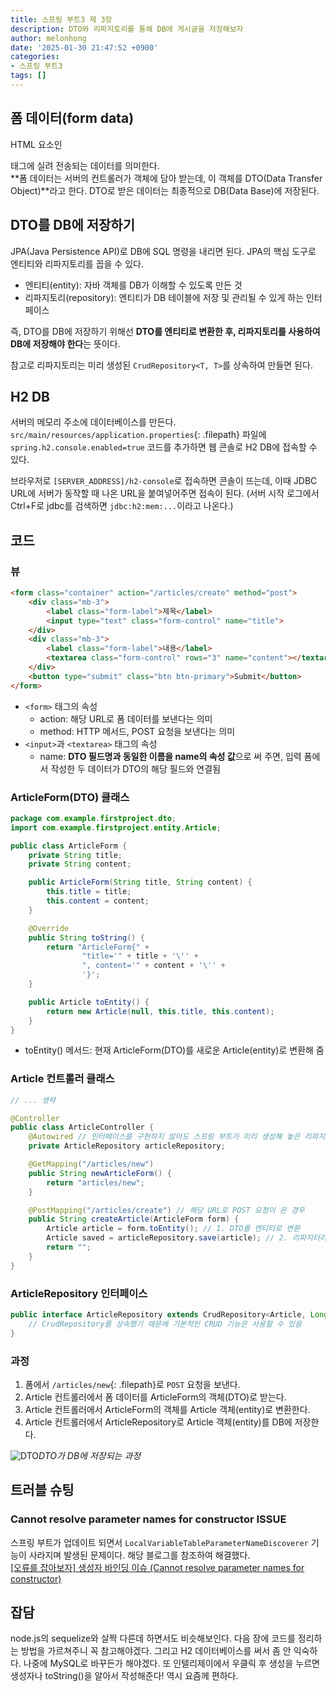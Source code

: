 ```yaml
---
title: 스프링 부트3 제 3장
description: DTO와 리파지토리를 통해 DB에 게시글을 저장해보자
author: melonhong
date: '2025-01-30 21:47:52 +0900'
categories:
- 스프링 부트3
tags: []
---
```

## 폼 데이터(form data)
HTML 요소인 <form> 태그에 실려 전송되는 데이터를 의미한다.  
**폼 데이터는 서버의 컨트롤러가 객체에 담아 받는데, 이 객체를 DTO(Data Transfer Object)**라고 한다. DTO로 받은 데이터는 최종적으로 DB(Data Base)에 저장된다.


## DTO를 DB에 저장하기
JPA(Java Persistence API)로 DB에 SQL 명령을 내리면 된다. JPA의 핵심 도구로 엔티티와 리파지토리를 꼽을 수 있다.

- 엔티티(entity): 자바 객체를 DB가 이해할 수 있도록 만든 것
- 리파지토리(repository): 엔티티가 DB 테이블에 저장 및 관리될 수 있게 하는 인터페이스

즉, DTO를 DB에 저장하기 위해선 **DTO를 엔티티로 변환한 후, 리파지토리를 사용하여 DB에 저장해야 한다**는 뜻이다.  

참고로 리파지토리는 미리 생성된 `CrudRepository<T, T>`를 상속하여 만들면 된다.

## H2 DB
서버의 메모리 주소에 데이터베이스를 만든다. `src/main/resources/application.properties`{: .filepath} 파일에 `spring.h2.console.enabled=true` 코드를 추가하면 웹 콘솔로 H2 DB에 접속할 수 있다.  

브라우저로 `[SERVER_ADDRESS]/h2-console`로 접속하면 콘솔이 뜨는데, 이때 JDBC URL에 서버가 동작할 때 나온 URL을 붙여넣어주면 접속이 된다. (서버 시작 로그에서 Ctrl+F로 jdbc를 검색하면 `jdbc:h2:mem:...`이라고 나온다.)


## 코드
### 뷰
```html
<form class="container" action="/articles/create" method="post">
    <div class="mb-3">
        <label class="form-label">제목</label>
        <input type="text" class="form-control" name="title">
    </div>
    <div class="mb-3">
        <label class="form-label">내용</label>
        <textarea class="form-control" rows="3" name="content"></textarea>
    </div>
    <button type="submit" class="btn btn-primary">Submit</button>
</form>
```
- `<form>` 태그의 속성
    - action: 해당 URL로 폼 데이터를 보낸다는 의미
    - method: HTTP 메서드, POST 요청을 보낸다는 의미
- `<input>`과 `<textarea>` 태그의 속성
    - name: **DTO 필드명과 동일한 이름을 name의 속성 값**으로 써 주면, 입력 폼에서 작성한 두 데이터가 DTO의 해당 필드와 연결됨

### ArticleForm(DTO) 클래스
```java
package com.example.firstproject.dto;
import com.example.firstproject.entity.Article;

public class ArticleForm {
    private String title;
    private String content;

    public ArticleForm(String title, String content) {
        this.title = title;
        this.content = content;
    }

    @Override
    public String toString() {
        return "ArticleForm{" +
                "title='" + title + '\'' +
                ", content='" + content + '\'' +
                '}';
    }

    public Article toEntity() {
        return new Article(null, this.title, this.content);
    }
}
```
- toEntity() 메서드: 현재 ArticleForm(DTO)를 새로운 Article(entity)로 변환해 줌

### Article 컨트롤러 클래스
```java
// ... 생략

@Controller
public class ArticleController {
    @Autowired // 인터페이스를 구현하지 않아도 스프링 부트가 미리 생성해 놓은 리파지토리 객체 주입
    private ArticleRepository articleRepository;

    @GetMapping("/articles/new")
    public String newArticleForm() {
        return "articles/new";
    }

    @PostMapping("/articles/create") // 해당 URL로 POST 요청이 온 경우
    public String createArticle(ArticleForm form) {
        Article article = form.toEntity(); // 1. DTO를 엔티티로 변환
        Article saved = articleRepository.save(article); // 2. 리파지터리로 엔티티를 DB에 저장
        return "";
    }
}
```

### ArticleRepository 인터페이스
```java
public interface ArticleRepository extends CrudRepository<Article, Long> {
    // CrudRepository를 상속했기 때문에 기본적인 CRUD 기능은 사용할 수 있음
}
```

### 과정
1. 폼에서 `/articles/new`{: .filepath}로 `POST` 요청을 보낸다.
2. Article 컨트롤러에서 폼 데이터를 ArticleForm의 객체(DTO)로 받는다.
3. Article 컨트롤러에서 ArticleForm의 객체를 Article 객체(entity)로 변환한다.
4. Article 컨트롤러에서 ArticleRepository로 Article 객체(entity)를 DB에 저장한다.

![DTO](https://encrypted-tbn0.gstatic.com/images?q=tbn:ANd9GcQv_i_Cxj-LYP-auWTjZb_LmDXYTWZ6iTzjfA&s)_DTO가 DB에 저장되는 과정_


## 트러블 슈팅
### Cannot resolve parameter names for constructor ISSUE
스프링 부트가 업데이트 되면서 `LocalVariableTableParameterNameDiscoverer` 기능이 사라지며 발생된 문제이다. 해당 블로그를 참조하여 해결했다.  
[[오류를 잡아보자] 생성자 바인딩 이슈 (Cannot resolve parameter names for constructor)](https://ppusda.tistory.com/78)


## 잡담
node.js의 sequelize와 살짝 다른데 하면서도 비슷해보인다. 다음 장에 코드를 정리하는 방법을 가르쳐주니 꼭 참고해야겠다. 그리고 H2 데이터베이스를 써서 좀 안 익숙하다. 나중에 MySQL로 바꾸든가 해야겠다. 또 인텔리제이에서 우클릭 후 생성을 누르면 생성자나 toString()을 알아서 작성해준다! 역시 요즘께 편하다.
